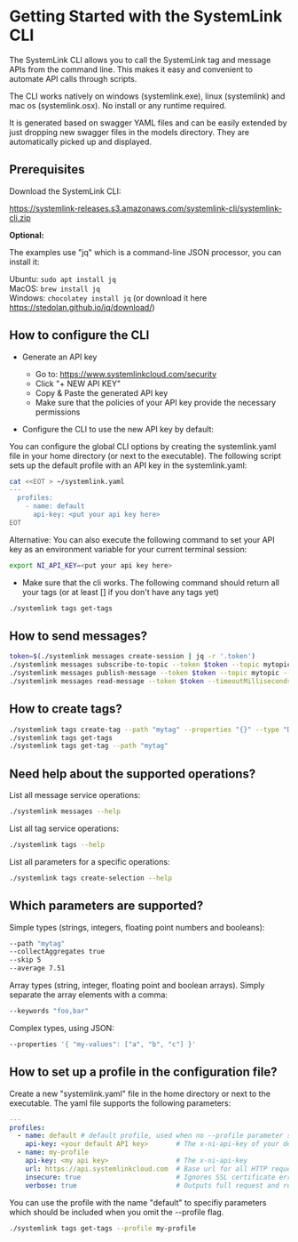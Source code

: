 # Getting Started with the SystemLink CLI

The SystemLink CLI allows you to call the SystemLink tag and message APIs from the command line. This makes it easy and convenient to automate API calls through scripts.

The CLI works natively on windows (systemlink.exe), linux (systemlink) and mac os (systemlink.osx). No install or any runtime required.

It is generated based on swagger YAML files and can be easily extended by just dropping new swagger files in the models directory. They are automatically picked up and displayed.

## Prerequisites 

Download the SystemLink CLI:

https://systemlink-releases.s3.amazonaws.com/systemlink-cli/systemlink-cli.zip

**Optional:**

The examples use "jq" which is a command-line JSON processor, you can install it:

Ubuntu:  `sudo apt install jq`  
MacOS:   `brew install jq`  
Windows: `chocolatey install jq` (or download it here https://stedolan.github.io/jq/download/)  

## How to configure the CLI

- Generate an API key
  - Go to: https://www.systemlinkcloud.com/security
  - Click "+ NEW API KEY"
  - Copy & Paste the generated API key
  - Make sure that the policies of your API key provide the necessary permissions

- Configure the CLI to use the new API key by default:

You can configure the global CLI options by creating the systemlink.yaml file in your home directory (or next to the executable). The following script sets up the default profile with an API key in the systemlink.yaml:

```bash
cat <<EOT > ~/systemlink.yaml
---
  profiles:
    - name: default
      api-key: <put your api key here>
EOT
```

Alternative: You can also execute the following command to set your API key as an environment variable for your current terminal session:
```bash
export NI_API_KEY=<put your api key here>
```

- Make sure that the cli works. The following command should return all your tags (or at least [] if you don't have any tags yet)
```bash
./systemlink tags get-tags
```

## How to send messages?

```bash
token=$(./systemlink messages create-session | jq -r '.token')
./systemlink messages subscribe-to-topic --token $token --topic mytopic
./systemlink messages publish-message --token $token --topic mytopic --message hello
./systemlink messages read-message --token $token --timeoutMilliseconds 10000 
```

## How to create tags?

```bash
./systemlink tags create-tag --path "mytag" --properties "{}" --type "DOUBLE" --collectAggregates true --keywords "foo,bar"
./systemlink tags get-tags
./systemlink tags get-tag --path "mytag"
```

## Need help about the supported operations?

List all message service operations:
```bash
./systemlink messages --help
```

List all tag service operations:
```bash
./systemlink tags --help
```

List all parameters for a specific operations:
```bash
./systemlink tags create-selection --help
```

## Which parameters are supported?

Simple types (strings, integers, floating point numbers and booleans):

```bash
--path "mytag"
--collectAggregates true
--skip 5
--average 7.51
```

Array types (string, integer, floating point and boolean arrays). Simply separate the array elements with a comma:
```bash
--keywords "foo,bar"
```

Complex types, using JSON:
```bash
--properties '{ "my-values": ["a", "b", "c"] }'
```

## How to set up a profile in the configuration file?

Create a new "systemlink.yaml" file in the home directory or next to the executable. The yaml file supports the following
parameters:

```yaml
---
profiles:
  - name: default # default profile, used when no --profile parameter specified
    api-key: <your default API key>       # The x-ni-api-key of your default profile
  - name: my-profile
    api-key: <my api key>                 # The x-ni-api-key
    url: https://api.systemlinkcloud.com  # Base url for all HTTP requests
    insecure: true                        # Ignores SSL certificate errors
    verbose: true                         # Outputs full request and response, used for debugging
```

You can use the profile with the name "default" to specifiy parameters which should be included when you omit the --profile flag.

```bash
./systemlink tags get-tags --profile my-profile
```
